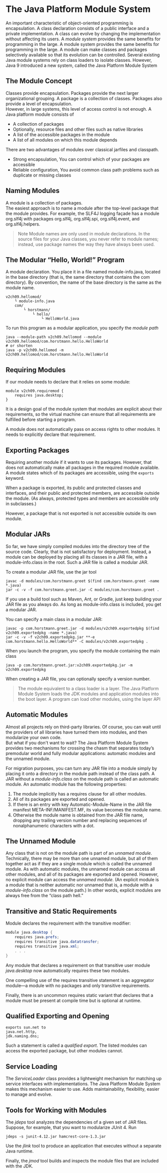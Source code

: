 # The Java Platform Module System
An important characteristic of object-oriented programming is encapsulation. A class declaration consists of a public
interface and a private implementation. A class can evolve by changing the implementation without affecting its users.
A _module system_ provides the same benefits for programming in the large. A module system provides the same benefits
for programming in the large. A module can make classes and packages selectively available so that its evolution can be
controlled. Several existing Java module systems rely on class loaders to isolate classes. However, Java 9 introduced
a new system, called the Java Platform Module System

## The Module Concept
Classes provide encapsulation. Packages provide the next larger organizational grouping. A
package is a collection of classes. Packages also provide a level of
encapsulation. \
However, in large systems, this level of access control is not enough.
A Java platform module consists of
- A collection of packages
- Optionally, resource files and other files such as native libraries
- A list of the accessible packages in the module
- A list of all modules on which this module depends

There are two advantages of modules over classical jarfiles and classpath.
- Strong encapsulation, You can control which of your packages are accessible
- Reliable configuration, You avoid common class path problems such as duplicate or missing classes

## Naming Modules
A module is a collection of packages. \
The easiest approach is to name a module after the top-level package that the module provides. For example, the SLF4J
logging façade has a module org.slf4j with packages org.slf4j, org.slf4j.spi,
org.slf4j.event, and org.slf4j.helpers.

>Note
Module names are only used in module declarations. In the source
files for your Java classes, you never refer to module names;
instead, use package names the way they have always been used.

## The Modular “Hello, World!” Program
A module declaration. You place it in a file named module-info.java, located in the base directory (that is, the same
directory that contains the com directory). By convention, the name of the base directory is the same as the module
name.
```text
v2ch09.hellomod/
    └ module-info.java
    com/
        └ horstmann/
            └ hello/
                └ HelloWorld.java
```

To run this program as a modular application, you specify the _module path_
```shell
java --module-path v2ch09.hellomod --module v2ch09.hellomod/com.horstmann.hello.HelloWorld
# or shorten
java -p v2ch09.hellomod -m v2ch09.hellomod/com.horstmann.hello.HelloWorld
```
## Requiring Modules
If our module needs to declare that it relies on some module:
```text
module v2ch09.requiremod {
    requires java.desktop;
}
```
It is a design goal of the module system that modules are explicit about their requirements, so the virtual machine can
ensure that all requirements are fulfilled before starting a program.

A module does not automatically pass on access rights to other modules. It needs to explicitly declare that requirement.

## Exporting Packages
Requiring another module if it wants to use its packages. However, that does not automatically make all packages in the
required module available. A module states which of its packages are accessible, using the `exports` keyword.

When a package is exported, its public and protected classes and interfaces, and their public and protected members, are
accessible outside the module. (As always, protected types and members are accessible only in subclasses.)

However, a package that is not exported is not accessible outside its own module.

## Modular JARs
So far, we have simply compiled modules into the directory tree of the source code. Clearly, that is not satisfactory
for deployment. Instead, a module can be deployed by placing all its classes in a JAR file, with a module-info.class in
the root. Such a JAR file is called a modular JAR.

To create a modular JAR file, use the jar tool
```shell
javac -d modules/com.horstmann.greet $(find com.horstmann.greet -name *.java)
jar -c -v -f com.horstmann.greet.jar -C modules/com.horstmann.greet .
```
If you use a build tool such as Maven, Ant, or Gradle, just keep building your JAR file as you always do. As long as
module-info.class is included, you get a modular JAR.

You can specify a main class in a modular JAR:
```text
javac -p com.horstmann.greet.jar -d modules/v2ch09.exportedpkg $(find v2ch09.exportedpkg -name *.java)
jar -c -v -f v2ch09.exportedpkg.jar **-e com.horstmann.hello.HelloWorld** -C modules/v2ch09.exportedpkg .
```
When you launch the program, you specify the module containing the main class
```shell
java -p com.horstmann.greet.jar:v2ch09.exportedpkg.jar -m v2ch09.exportedpkg
```
When creating a JAR file, you can optionally specify a version number.

> The module equivalent to a class loader is a layer. The Java Platform Module System loads the JDK modules and
> application modules into the boot layer. A program can load other modules, using the layer API

## Automatic Modules
Almost all projects rely on third-party libraries. Of course, you can wait until the providers of all libraries have
turned them into modules, and then modularize your own code. \
But what if you don't want to wait? The Java Platform Module System provides two mechanisms for crossing the chasm that
separates today’s premodular world and fully modular applications: automatic modules and the unnamed module.

For migration purposes, you can turn any JAR file into a module simply by placing it onto a directory in the module path
instead of the class path. A JAR without a _module-info.class_ on the module path is called an automatic module. An
automatic module has the following properties:
1. The module implicitly has a requires clause for all other modules.
2. All of its packages are exported and opened.
3. If there is an entry with key Automatic-Module-Name in the JAR file manifest META-INF/MANIFEST.MF, its value becomes
   the module name.
4. Otherwise the module name is obtained from the JAR file name, dropping any trailing version number and replacing
   sequences of nonalphanumeric characters with a dot.

## The Unnamed Module
Any class that is not on the module path is part of an _unnamed module_. Technically, there may be more than one unnamed
module, but all of them together act as if they are a single module which is called the unnamed module. As with automatic
modules, the unnamed module can access all other modules, and all of its packages are exported and opened. However, no
explicit module can access the _unnamed module_. (An explicit module is a module that is neither automatic nor unnamed 
that is, a module with a _module-info.class_ on the module path.) In other words, explicit modules are always free from 
the “class path hell.”

## Transitive and Static Requirements
Module declares the requirement with the transitive modifier:
```java
module java.desktop {
    requires java.prefs;
    requires transitive java.datatransfer;
    requires transitive java.xml;
    . . .
}
```

Any module that declares a requirement on that transitive user module _java.desktop_ now automatically requires these two
modules.

One compelling use of the requires transitive statement is an aggregator module—a module with no packages and only
transitive requirements.

Finally, there is an uncommon requires static variant that declares that a module must be present at compile time but
is optional at runtime.

## Qualified Exporting and Opening
```text
exports sun.net to
java.net.http,
jdk.naming.dns;
```
Such a statement is called a _qualified export_. The listed modules can access the exported package, but other modules
cannot.

## Service Loading
The _ServiceLoader_ class provides a lightweight mechanism for matching up service interfaces with implementations. The
Java Platform Module System makes this mechanism easier to use. Adds maintainability, flexibility, easier to manage and
evolve.

## Tools for Working with Modules
The _jdeps_ tool analyzes the dependencies of a given set of JAR files. Suppose, for example, that you want to modularize
JUnit 4. Run
```shell
jdeps -s junit-4.12.jar hamcrest-core-1.3.jar
```

Use the _jlink_ tool to produce an application that executes without a separate Java runtime.

Finally, the _jmod_ tool builds and inspects the module files that are included with the JDK. 